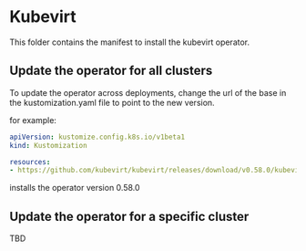 # Kubevirt 

This folder contains the manifest to install the kubevirt operator.

## Update the operator for all clusters
To update the operator across deployments, change the url of the base in the kustomization.yaml file to point to the new version.

for example:

```yaml
apiVersion: kustomize.config.k8s.io/v1beta1
kind: Kustomization

resources: 
- https://github.com/kubevirt/kubevirt/releases/download/v0.58.0/kubevirt-operator.yaml
```
installs the operator version 0.58.0

## Update the operator for a specific cluster
TBD